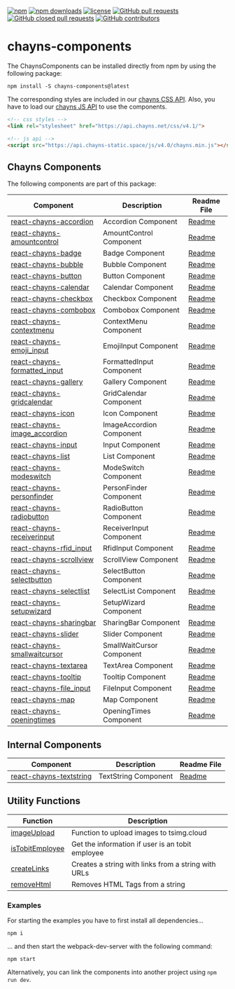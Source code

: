 [![npm](https://img.shields.io/npm/v/chayns-components.svg?style=flat-square)](https://www.npmjs.com/package/chayns-components) 
[![npm downloads](https://img.shields.io/npm/dm/chayns-components.svg?style=flat-square)](https://www.npmjs.com/package/chayns-components)
[![license](https://img.shields.io/github/license/TobitSoftware/chayns-components.svg?style=flat-square)](https://github.com/TobitSoftware/chayns-components/blob/master/LICENSE) 
[![GitHub pull requests](https://img.shields.io/github/issues-pr/TobitSoftware/chayns-components.svg?style=flat-square)](https://github.com/TobitSoftware/chayns-components/pulls) 
[![GitHub closed pull requests](https://img.shields.io/github/issues-pr-closed-raw/TobitSoftware/chayns-components.svg?style=flat-square)](https://github.com/TobitSoftware/chayns-components/pulls?q=is%3Apr+is%3Aclosed)
[![GitHub contributors](https://img.shields.io/github/contributors/TobitSoftware/chayns-components.svg?style=flat-square)](https://github.com/TobitSoftware/chayns-components/graphs/contributors) 

# chayns-components #

The ChaynsComponents can be installed directly from npm by using the following package:

    npm install -S chayns-components@latest
    
The corresponding styles are included in our [chayns CSS API](https://github.com/TobitSoftware/chayns-css). Also, you have to load our [chayns JS API](https://github.com/TobitSoftware/chayns-js) to use the components.

```HTML
<!-- css styles -->
<link rel="stylesheet" href="https://api.chayns.net/css/v4.1/">

<!-- js api -->
<script src="https://api.chayns-static.space/js/v4.0/chayns.min.js"></script>
``` 

## Chayns Components ##
The following components are part of this package:

| Component                                                          | Description                                     | Readme File                                           |
|--------------------------------------------------------------------|-------------------------------------------------|-------------------------------------------------------|
| [react-chayns-accordion](/src/react-chayns-accordion/)             | Accordion Component                             | [Readme](/src/react-chayns-accordion/README.md)       |
| [react-chayns-amountcontrol](/src/react-chayns-amountcontrol/)     | AmountControl Component                         | [Readme](/src/react-chayns-amountcontrol/README.md)   |
| [react-chayns-badge](/src/react-chayns-badge/)                     | Badge Component                                 | [Readme](/src/react-chayns-badge/README.md)           |
| [react-chayns-bubble](/src/react-chayns-bubble/)                   | Bubble Component                                | [Readme](/src/react-chayns-bubble/README.md)          |
| [react-chayns-button](/src/react-chayns-button/)                   | Button Component                                | [Readme](/src/react-chayns-button/README.md)          |
| [react-chayns-calendar](/src/react-chayns-calendar/)               | Calendar Component                              | [Readme](/src/react-chayns-calendar/README.md)        |
| [react-chayns-checkbox](/src/react-chayns-checkbox/)               | Checkbox Component                              | [Readme](/src/react-chayns-checkbox/README.md)        |
| [react-chayns-combobox](/src/react-chayns-combobox/)               | Combobox Component                              | [Readme](/src/react-chayns-combobox/README.md)        |
| [react-chayns-contextmenu](/src/react-chayns-contextmenu/)         | ContextMenu Component                           | [Readme](/src/react-chayns-contextmenu/README.md)     |
| [react-chayns-emoji_input](/src/react-chayns-emoji_input/)         | EmojiInput Component                            | [Readme](/src/react-chayns-emoji_input/README.md)     |
| [react-chayns-formatted_input](/src/react-chayns-formatted_input/) | FormattedInput Component                        | [Readme](/src/react-chayns-formatted_input/README.md) |
| [react-chayns-gallery](/src/react-chayns-gallery/)                 | Gallery Component                               | [Readme](/src/react-chayns-gallery/README.md)         |
| [react-chayns-gridcalendar](/src/react-chayns-gridcalendar/)       | GridCalendar Component                          | [Readme](/src/react-chayns-gridcalendar/README.md)    |
| [react-chayns-icon](/src/react-chayns-icon/)                       | Icon Component                                  | [Readme](/src/react-chayns-icon/README.md)            |
| [react-chayns-image_accordion](/src/react-chayns-image_accordion/) | ImageAccordion Component                        | [Readme](/src/react-chayns-image_accordion/README.md) |
| [react-chayns-input](/src/react-chayns-input/)                     | Input Component                                 | [Readme](/src/react-chayns-input/README.md)           |
| [react-chayns-list](/src/react-chayns-list/)                       | List Component                                  | [Readme](/src/react-chayns-list/README.md)            |
| [react-chayns-modeswitch](/src/react-chayns-modeswitch/)           | ModeSwitch Component                            | [Readme](/src/react-chayns-modeswitch/README.md)      |
| [react-chayns-personfinder](/src/react-chayns-personfinder/)       | PersonFinder Component                          | [Readme](/src/react-chayns-personfinder/README.md)    |
| [react-chayns-radiobutton](/src/react-chayns-radiobutton/)         | RadioButton Component                           | [Readme](/src/react-chayns-radiobutton/README.md)     |
| [react-chayns-receiverinput](/src/react-chayns-receiverinput/)     | ReceiverInput Component                         | [Readme](/src/react-chayns-receiverinput/README.md)   |
| [react-chayns-rfid_input](/src/react-chayns-rfid_input/)           | RfidInput Component                             | [Readme](/src/react-chayns-rfid_input/README.md)      |
| [react-chayns-scrollview](/src/react-chayns-scrollview/)           | ScrollView Component                            | [Readme](/src/react-chayns-scrollview/README.md)      |
| [react-chayns-selectbutton](/src/react-chayns-selectbutton/)       | SelectButton Component                          | [Readme](/src/react-chayns-selectbutton/README.md)    |
| [react-chayns-selectlist](/src/react-chayns-selectlist/)           | SelectList Component                            | [Readme](/src/react-chayns-selectlist/README.md)      |
| [react-chayns-setupwizard](/src/react-chayns-setupwizard/)         | SetupWizard Component                           | [Readme](/src/react-chayns-setupwizard/README.md)     |
| [react-chayns-sharingbar](/src/react-chayns-sharingbar/)           | SharingBar Component                            | [Readme](/src/react-chayns-sharingbar/README.md)      |
| [react-chayns-slider](/src/react-chayns-slider/)                   | Slider Component                                | [Readme](/src/react-chayns-slider/README.md)          |
| [react-chayns-smallwaitcursor](/src/react-chayns-smallwaitcursor/) | SmallWaitCursor Component                       | [Readme](/src/react-chayns-smallwaitcursor/README.md) |
| [react-chayns-textarea](/src/react-chayns-textarea/)               | TextArea Component                              | [Readme](/src/react-chayns-textarea/README.md)        |
| [react-chayns-tooltip](/src/react-chayns-tooltip/)                 | Tooltip Component                               | [Readme](/src/react-chayns-tooltip/README.md)         |
| [react-chayns-file_input](/src/react-chayns-file_input/)           | FileInput Component                             | [Readme](/src/react-chayns-file_input/README.md)      |
| [react-chayns-map](/src/react-chayns-map/)                         | Map Component                                   | [Readme](/src/react-chayns-map/README.md)             |
| [react-chayns-openingtimes](/src/react-chayns-openingtimes/)       | OpeningTimes Component                          | [Readme](/src/react-chayns-openingtimes/README.md)    |


## Internal Components ##

| Component                                                          | Description                                     | Readme File                                           |
|--------------------------------------------------------------------|-------------------------------------------------|-------------------------------------------------------|
| [react-chayns-textstring](/src/react-chayns-textstring/)           | TextString Component                            | [Readme](/src/react-chayns-textstring/README.md)      |

## Utility Functions ##

| Function                                                           | Description                                          |
|--------------------------------------------------------------------|------------------------------------------------------|
| [imageUpload](/src/utils/imageUpload.js)                           | Function to upload images to tsimg.cloud             |
| [isTobitEmployee](/src/utils/tobitEmployee.js)                     | Get the information if user is an tobit employee     |
| [createLinks](/src/utils/createLinks.js)                           | Creates a string with links from a string with URLs  |
| [removeHtml](/src/utils/removeHtml.js)                             | Removes HTML Tags from a string                      |


### Examples ###

For starting the examples you have to first install all dependencies...
```
npm i
```
... and then start the webpack-dev-server with the following command:

```
npm start
```

Alternatively, you can link the components into another project using ``npm run dev``.
